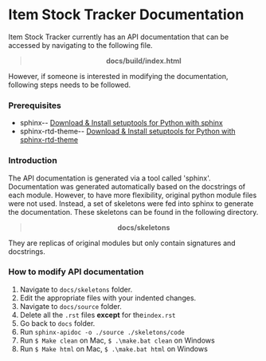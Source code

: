 # Item Stock Tracker Documentation

Item Stock Tracker currently has an API documentation that can be accessed by 
navigating to the following file. 

> <center><b>docs/build/index.html</b></center>

However, if someone is interested in modifying the documentation, following steps needs
to be followed.

### Prerequisites
* sphinx-- [Download & Install setuptools for Python with sphinx](https://www.sphinx-doc.org/en/master/usage/installation.html)
* sphinx-rtd-theme-- [Download & Install setuptools for Python with sphinx-rtd-theme](https://pypi.org/project/sphinx-rtd-theme/)

### Introduction
The API documentation is generated via a tool called 'sphinx'. Documentation was 
generated automatically based on the docstrings of each module. However, to have
more flexibility, original python module files were not used. Instead, a set of 
skeletons were fed into sphinx to generate the documentation. These skeletons can 
be found in the following directory.

> <center><b>docs/skeletons</b></center>

They are replicas of original modules but only contain signatures and docstrings.

### How to modify API documentation
1. Navigate to `docs/skeletons` folder.
2. Edit the appropriate files with your indented changes.
3. Navigate to `docs/source` folder.
4. Delete all the `.rst` files <b>except</b> for the`index.rst`
5. Go back to `docs` folder.
6. Run `sphinx-apidoc -o ./source ./skeletons/code`
7. Run `$ Make clean` on Mac, `$ .\make.bat clean` on Windows
8. Run `$ Make html` on Mac, `$ .\make.bat html` on Windows
